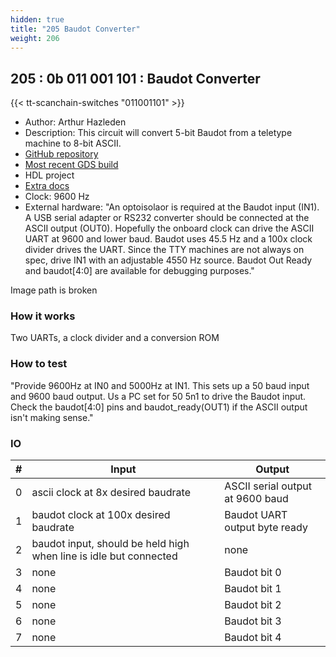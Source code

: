 ```yaml
---
hidden: true
title: "205 Baudot Converter"
weight: 206
---
```


## 205 : 0b 011 001 101 : Baudot Converter

{{< tt-scanchain-switches "011001101" >}}

* Author: Arthur Hazleden
* Description: This circuit will convert 5-bit Baudot from a teletype machine to 8-bit ASCII.
* [GitHub repository](https://github.com/Luthor2k/tt02-baudot)
* [Most recent GDS build](https://github.com/Luthor2k/tt02-baudot/actions/runs/3641986231)
* HDL project
* [Extra docs](https://github.com/Luthor2k/tt02-baudot/blob/main/README.md)
* Clock: 9600 Hz
* External hardware: "An optoisolaor is required at the Baudot input (IN1). A USB serial adapter or RS232 converter should be connected at the ASCII output (OUT0).
Hopefully the onboard clock can drive the ASCII UART at 9600 and lower baud. Baudot uses 45.5 Hz and a 100x clock divider drives the UART.
Since the TTY machines are not always on spec, drive IN1 with an adjustable 4550 Hz source. Baudot Out Ready and baudot[4:0] are available for
debugging purposes."


Image path is broken

### How it works

Two UARTs, a clock divider and a conversion ROM

### How to test

"Provide 9600Hz at IN0 and 5000Hz at IN1. This sets up a 50 baud input and 9600 baud output.
Us a PC set for 50 5n1 to drive the Baudot input. Check the baudot[4:0] pins and baudot_ready(OUT1) if the ASCII output isn't making sense."


### IO

| # | Input        | Output       |
|---|--------------|--------------|
| 0 | ascii clock at 8x desired baudrate  | ASCII serial output at 9600 baud |
| 1 | baudot clock at 100x desired baudrate  | Baudot UART output byte ready |
| 2 | baudot input, should be held high when line is idle but connected  | none |
| 3 | none  | Baudot bit 0 |
| 4 | none  | Baudot bit 1 |
| 5 | none  | Baudot bit 2 |
| 6 | none  | Baudot bit 3 |
| 7 | none  | Baudot bit 4 |
